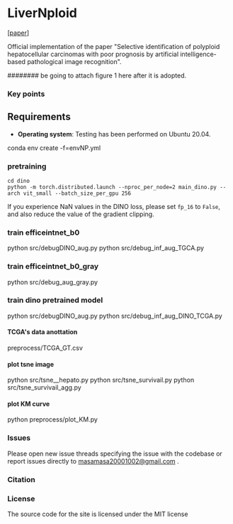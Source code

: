# LiverNploid
[[paper]()]

Official implementation of the paper "Selective identification of polyploid hepatocellular carcinomas with poor prognosis by artificial intelligence-based pathological image recognition".

######## be going to attach figure 1 here after it is adopted.


### Key points


## Requirements
- **Operating system**: Testing has been performed on Ubuntu 20.04.


conda env create -f=envNP.yml

### pretraining

```
cd dino
python -m torch.distributed.launch --nproc_per_node=2 main_dino.py --arch vit_small --batch_size_per_gpu 256
```
If you experience NaN values in the DINO loss, please set `fp_16` to `False`, and also reduce the value of the gradient clipping.

### train efficeintnet_b0

python src/debugDINO_aug.py
python src/debug_inf_aug_TGCA.py

### train efficeintnet_b0_gray
python src/debug_aug_gray.py

### train dino pretrained model
python src/debugDINO_aug.py
python src/debug_inf_aug_DINO_TCGA.py

#### TCGA's data anottation
preprocess/TCGA_GT.csv 

#### plot tsne image
python src/tsne__hepato.py
python src/tsne_survivail.py
python src/tsne_survivail_agg.py

#### plot KM curve

python preprocess/plot_KM.py


### Issues
Please open new issue threads specifying the issue with the codebase or report issues directly to masamasa20001002@gmail.com . 

### Citation


### License

The source code for the site is licensed under the MIT license

